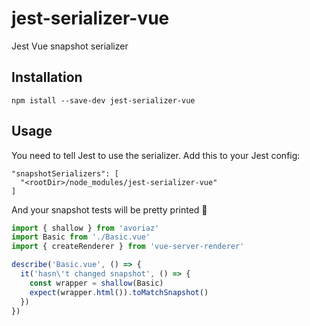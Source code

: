 # jest-serializer-vue

Jest Vue snapshot serializer

## Installation

```
npm istall --save-dev jest-serializer-vue
```

## Usage

You need to tell Jest to use the serializer. Add this to your Jest config:

```
"snapshotSerializers": [
  "<rootDir>/node_modules/jest-serializer-vue"
]
```

And your snapshot tests will be pretty printed 💅

```js
import { shallow } from 'avoriaz'
import Basic from './Basic.vue'
import { createRenderer } from 'vue-server-renderer'

describe('Basic.vue', () => {
  it('hasn\'t changed snapshot', () => {
    const wrapper = shallow(Basic)
    expect(wrapper.html()).toMatchSnapshot()
  })
})
```
